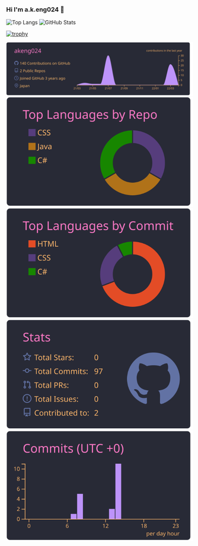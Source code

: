 ### Hi I'm a.k.eng024 👋

<!--
**akeng024/akeng024** is a ✨ _special_ ✨ repository because its `README.md` (this file) appears on your GitHub profile.

Here are some ideas to get you started:

- 🔭 I’m currently working on ...
- 🌱 I’m currently learning ...
- 👯 I’m looking to collaborate on ...
- 🤔 I’m looking for help with ...
- 💬 Ask me about ...
- 📫 How to reach me: ...
- 😄 Pronouns: ...
- ⚡ Fun fact: ...
-->

<!-- バッジ -->
<!-- 
<p align="left"> 
  <a href="https://github.com/akeng024/akeng024/">
    <img src="https://komarev.com/ghpvc/?username=akeng024" alt="akeng024" />
  </a>
  <a href="http://twitter.com/akeng024">
    <img height="20" src="https://img.shields.io/twitter/follow/akeng024?label=Twitter&logo=twitter&style=flat" />
  </a>
  <a href="https://github.com/akeng024">
    <img height="20" src="https://img.shields.io/github/followers/akeng024?label=follow&logo=github&style=flat" />
  </a>
  <a href="https://www.reddit.com/user/akeng024">
    <img height="20" src="https://img.shields.io/reddit/user-karma/combined/akeng024?label=Reddit&logo=reddit&style=flat" />
  </a>
  <a href="https://stackoverflow.com/users/5720201/akeng024">
    <img height="20" src="https://img.shields.io/stackexchange/stackoverflow/r/5720201?label=StackOverflow&logo=stack-overflow&style=flat" />
  </a>
  <a href="http://qiita.com/akeng024">
    <img height="20" src="https://qiita-badge.apiapi.app/s/akeng024/posts.svg" />
  </a>
  <//qiita.com/akeng024">
    <img height="20" src="https://qiita-badge.apiapi.app/s/akeng024/contributions.svg" />
  </a>
</p> -->

<!-- Top Langs & GitHub Stats Cards-->
<p align="left">
    <img alt="Top Langs" height="150px" src="https://github-readme-stats.vercel.app/api/top-langs/?username=akeng024&layout=compact&count_private=true&show_icons=true&show_icons=true&theme=onedark" />
    <img alt="GitHub Stats" height="150px" src="https://github-readme-stats.vercel.app/api?username=akeng024&count_private=true&show_icons=true&show_icons=true&theme=onedark" />
</p>

<!-- trophies -->
[![trophy](https://github-profile-trophy.vercel.app/?username=akeng024&theme=onedark&no-frame=true&no-bg=true)](https://github.com/ryo-ma/github-profile-trophy)

<!-- Github profile summary cards -->
[![](https://raw.githubusercontent.com/akeng024/akeng024/main/profile-summary-card-output/dracula/0-profile-details.svg)](https://github.com/vn7n24fzkq/github-profile-summary-cards)
[![](https://raw.githubusercontent.com/akeng024/akeng024/main/profile-summary-card-output/dracula/1-repos-per-language.svg)](https://github.com/vn7n24fzkq/github-profile-summary-cards) [![](https://raw.githubusercontent.com/akeng024/akeng024/main/profile-summary-card-output/dracula/2-most-commit-language.svg)](https://github.com/vn7n24fzkq/github-profile-summary-cards)
[![](https://raw.githubusercontent.com/akeng024/akeng024/main/profile-summary-card-output/dracula/3-stats.svg)](https://github.com/vn7n24fzkq/github-profile-summary-cards) [![](https://raw.githubusercontent.com/akeng024/akeng024/main/profile-summary-card-output/dracula/4-productive-time.svg)](https://github.com/vn7n24fzkq/github-profile-summary-cards)
